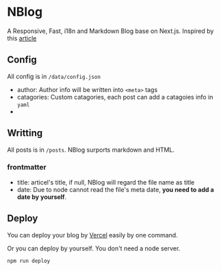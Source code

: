 # NBlog

A Responsive, Fast, i18n and Markdown Blog base on Next.js. Inspired by this [article](https://dev.to/tinacms/creating-a-markdown-blog-with-next-js-52hk)

## Config

All config  is in `/data/config.json`

* author: Author info will be  written into `<meta>` tags
* catagories: Custom catagories, each post can add a catagoies info in `yaml`
* 

## Writting

All posts is in `/posts`. NBlog surports markdown and HTML.

### frontmatter

* title: articel's title, if null, NBlog will regard the file name as title
* date: Due to node cannot read the file's meta date, **you need to add a date by yourself**.

## Deploy

You can deploy your blog by [Vercel](https://vercel.com) easily by one command.

Or you can deploy by yourself. You don't need a node server.

```sh
npm run deploy
```
